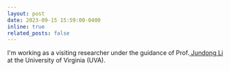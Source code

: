 ```yaml
---
layout: post
date: 2023-09-15 15:59:00-0400
inline: true
related_posts: false
---
```


I'm working as a visiting researcher under the guidance of Prof.<a href="https://jundongli.github.io/"> Jundong Li </a> at the University of Virginia (UVA).

